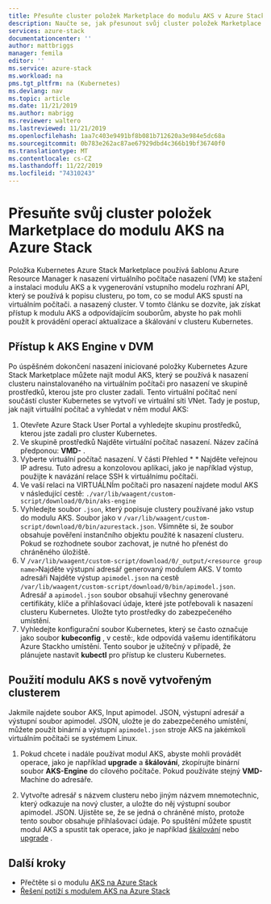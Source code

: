 ```yaml
---
title: Přesuňte cluster položek Marketplace do modulu AKS v Azure Stack | Microsoft Docs
description: Naučte se, jak přesunout svůj cluster položek Marketplace do modulu AKS na Azure Stack.
services: azure-stack
documentationcenter: ''
author: mattbriggs
manager: femila
editor: ''
ms.service: azure-stack
ms.workload: na
pms.tgt_pltfrm: na (Kubernetes)
ms.devlang: nav
ms.topic: article
ms.date: 11/21/2019
ms.author: mabrigg
ms.reviewer: waltero
ms.lastreviewed: 11/21/2019
ms.openlocfilehash: 1aa7c403e9491bf8b081b712620a3e984e5dc68a
ms.sourcegitcommit: 0b783e262ac87ae67929dbd4c366b19bf36740f0
ms.translationtype: MT
ms.contentlocale: cs-CZ
ms.lasthandoff: 11/22/2019
ms.locfileid: "74310243"
---
```

# <a name="move-your-marketplace-item-cluster-to-the-aks-engine-on-azure-stack"></a>Přesuňte svůj cluster položek Marketplace do modulu AKS na Azure Stack

Položka Kubernetes Azure Stack Marketplace používá šablonu Azure Resource Manager k nasazení virtuálního počítače nasazení (VM) ke stažení a instalaci modulu AKS a k vygenerování vstupního modelu rozhraní API, který se používá k popisu clusteru, po tom, co se modul AKS spustí na virtuálním počítači. a nasazený cluster. V tomto článku se dozvíte, jak získat přístup k modulu AKS a odpovídajícím souborům, abyste ho pak mohli použít k provádění operací aktualizace a škálování v clusteru Kubernetes.

## <a name="access-aks-engine-in-the-dvm"></a>Přístup k AKS Engine v DVM

Po úspěšném dokončení nasazení iniciované položky Kubernetes Azure Stack Marketplace můžete najít modul AKS, který se používá k nasazení clusteru nainstalovaného na virtuálním počítači pro nasazení ve skupině prostředků, kterou jste pro cluster zadali. Tento virtuální počítač není součástí cluster Kubernetes se vytvoří ve virtuální síti VNet. Tady je postup, jak najít virtuální počítač a vyhledat v něm modul AKS:

1.  Otevřete Azure Stack User Portal a vyhledejte skupinu prostředků, kterou jste zadali pro cluster Kubernetes.
2.  Ve skupině prostředků Najděte virtuální počítač nasazení. Název začíná předponou: **VMD-** .
3.  Vyberte virtuální počítač nasazení. V části Přehled * * Najděte veřejnou IP adresu. Tuto adresu a konzolovou aplikaci, jako je například výstup, použijte k navázání relace SSH k virtuálnímu počítači.
4.  Ve vaší relaci na VIRTUÁLNÍm počítači pro nasazení najdete modul AKS v následující cestě: `./var/lib/waagent/custom-script/download/0/bin/aks-engine`
5.  Vyhledejte soubor `.json`, který popisuje clustery používané jako vstup do modulu AKS. Soubor jako v `/var/lib/waagent/custom-script/download/0/bin/azurestack.json`. Všimněte si, že soubor obsahuje pověření instančního objektu použité k nasazení clusteru. Pokud se rozhodnete soubor zachovat, je nutné ho přenést do chráněného úložiště.
6.  V `/var/lib/waagent/custom-script/download/0/_output/<resource group name>`Najděte výstupní adresář generovaný modulem AKS. V tomto adresáři Najděte výstup `apimodel.json` na cestě `/var/lib/waagent/custom-script/download/0/bin/apimodel.json`. Adresář a `apimodel.json` soubor obsahují všechny generované certifikáty, klíče a přihlašovací údaje, které jste potřebovali k nasazení clusteru Kubernetes. Uložte tyto prostředky do zabezpečeného umístění.
7.  Vyhledejte konfigurační soubor Kubernetes, který se často označuje jako soubor **kubeconfig** , v cestě:, kde odpovídá vašemu identifikátoru Azure Stackho umístění. Tento soubor je užitečný v případě, že plánujete nastavit **kubectl** pro přístup ke clusteru Kubernetes.

## <a name="use-the-aks-engine-with-your-newly-created-cluster"></a>Použití modulu AKS s nově vytvořeným clusterem

Jakmile najdete soubor AKS, Input apimodel. JSON, výstupní adresář a výstupní soubor apimodel. JSON, uložte je do zabezpečeného umístění, můžete použít binární a výstupní `apimodel.json` stroje AKS na jakémkoli virtuálním počítači se systémem Linux.

1.  Pokud chcete i nadále používat modul AKS, abyste mohli provádět operace, jako je například **upgrade** a **škálování**, zkopírujte binární soubor **AKS-Engine** do cílového počítače. Pokud používáte stejný **VMD-** Machine do adresáře.

2.  Vytvořte adresář s názvem clusteru nebo jiným názvem mnemotechnic, který odkazuje na nový cluster, a uložte do něj výstupní soubor apimodel. JSON. Ujistěte se, že se jedná o chráněné místo, protože tento soubor obsahuje přihlašovací údaje. Po spuštění můžete spustit modul AKS a spustit tak operace, jako je například [škálování](azure-stack-kubernetes-aks-engine-scale.md) nebo [upgrade](azure-stack-kubernetes-aks-engine-upgrade.md) .

## <a name="next-steps"></a>Další kroky

- Přečtěte si o modulu [AKS na Azure Stack](azure-stack-kubernetes-aks-engine-overview.md)  
- [Řešení potíží s modulem AKS na Azure Stack](azure-stack-kubernetes-aks-engine-troubleshoot.md)  

